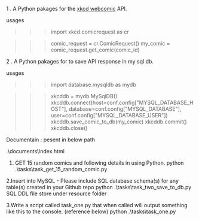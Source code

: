 1 . A Python pakages for the [xkcd webcomic](https://xkcd.com/) API.

usages 
>>>import xkcd.comicrequest as cr

>>>comic_request = cr.ComicRequest()
>>>my_comic = comic_request.get_comic(comic_id)



2 . A Python pakages for to save API response in my sql db.

usages 
>>>import database.mysqldb as mydb

>>>xkcddb = mydb.MySqlDB()
>>>xkcddb.connect(host=conf.config["MYSQL_DATABASE_HOST"], database=conf.config["MYSQL_DATABASE"],
                       user=conf.config["MYSQL_DATABASE_USER"])
>>>xkcddb.save_comic_to_db(my_comic)
>>>xkcddb.commit()
>>>xkcddb.close()


Documentain : pesent in below path

.\documents\index.html

1. GET 15 random comics and following details in using Python.
 python .\tasks\task_get_15_random_comic.py


2.Insert into MySQL - Please include SQL database schema(s) for any table(s) created in your Github repo
 python .\tasks\task_two_save_to_db.py
SQL DDL file store under resource folder


3.Write a script called task_one.py that when called will output something like this to the console. (reference below)
 python .\tasks\task_one.py